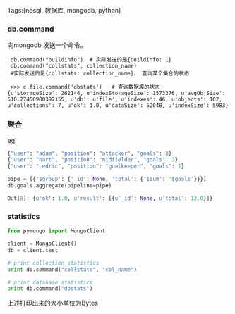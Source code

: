 Tags:[nosql, 数据库, mongodb, python]

### db.command

向mongodb 发送一个命令。

```
 db.command("buildinfo")  # 实际发送的是{buildinfo: 1}
 db.command("collstats", collection_name) 
 #实际发送的是{collstats: collection_name}， 查询某个集合的状态
 
 >>> c.file.command('dbstats')   # 查询数据库的状态
{u'storageSize': 262144, u'indexStorageSize': 1573376, u'avgObjSize': 510.27450980392155, u'db': u'file', u'indexes': 46, u'objects': 102, u'collections': 7, u'ok': 1.0, u'dataSize': 52048, u'indexSize': 5983}

```





### 聚合



eg:

```python
{"user": "adam", "position": "attacker", "goals": 8}
{"user": "bart", "position": "midfielder", "goals": 3}
{"user": "cedric", "position": "goalkeeper", "goals": 1}

pipe = [{'$group': {'_id': None, 'total': {'$sum': '$goals'}}}]
db.goals.aggregate(pipeline=pipe)

Out[8]: {u'ok': 1.0, u'result': [{u'_id': None, u'total': 12.0}]}
```







### statistics

```python
from pymongo import MongoClient

client = MongoClient()
db = client.test

# print collection statistics
print db.command("collstats", "col_name") 

# print database statistics
print db.command("dbstats")
```

上述打印出来的大小单位为Bytes

